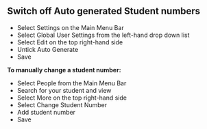 ## **Switch off Auto generated Student numbers**

-	Select Settings on the Main Menu Bar
-	Select Global User Settings from the left-hand drop down list
-	Select Edit on the top right-hand side
-	Untick Auto Generate
-	Save

**To manually change a student number:**

-	Select People from the Main Menu Bar
-	Search for your student and view
-	Select More on the top right-hand side
-	Select Change Student Number
-	Add student number
-	Save


